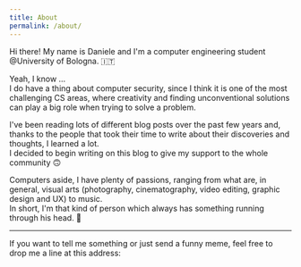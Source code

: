 ```yaml
---
title: About
permalink: /about/
---
```


Hi there! My name is Daniele and I'm a computer engineering student @University of Bologna. 🇮🇹  

Yeah, I know ...  
I do have a thing about computer security, since I think it is one of the most challenging CS areas, where creativity and finding unconventional solutions can play a big role when trying to solve a problem.

I've been reading lots of different blog posts over the past few years and, thanks to the people that took their time to write about their discoveries and thoughts, I learned a lot.  
I decided to begin writing on this blog to give my support to the whole community 🙃

Computers aside, I have plenty of passions, ranging from what are, in general, visual arts (photography, cinematography, video editing, graphic design and UX) to music.   
In short, I'm that kind of person which always has something running through his head. 🤣


-------
If you want to tell me something or just send a funny meme, feel free to drop me a line at this address: